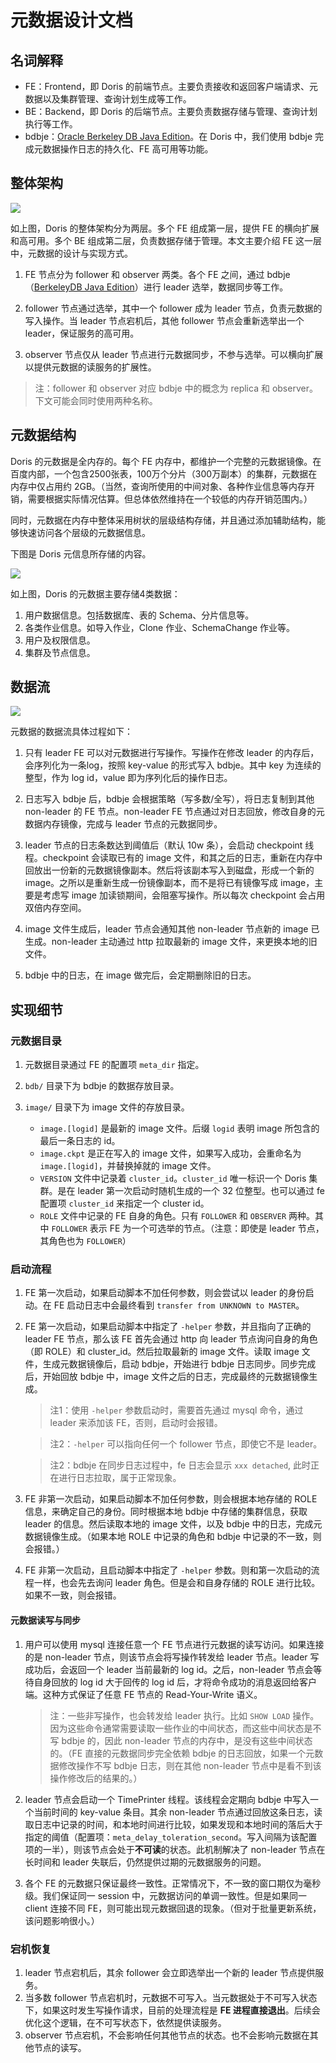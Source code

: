 # 元数据设计文档

## 名词解释

* FE：Frontend，即 Doris 的前端节点。主要负责接收和返回客户端请求、元数据以及集群管理、查询计划生成等工作。
* BE：Backend，即 Doris 的后端节点。主要负责数据存储与管理、查询计划执行等工作。
* bdbje：[Oracle Berkeley DB Java Edition](http://www.oracle.com/technetwork/database/berkeleydb/overview/index-093405.html)。在 Doris 中，我们使用 bdbje 完成元数据操作日志的持久化、FE 高可用等功能。

## 整体架构
![](../../../resources/images/palo_architecture.jpg)

如上图，Doris 的整体架构分为两层。多个 FE 组成第一层，提供 FE 的横向扩展和高可用。多个 BE 组成第二层，负责数据存储于管理。本文主要介绍 FE 这一层中，元数据的设计与实现方式。

1. FE 节点分为 follower 和 observer 两类。各个 FE 之间，通过 bdbje（[BerkeleyDB Java Edition](http://www.oracle.com/technetwork/database/database-technologies/berkeleydb/overview/index-093405.html)）进行 leader 选举，数据同步等工作。

2. follower 节点通过选举，其中一个 follower 成为 leader 节点，负责元数据的写入操作。当 leader 节点宕机后，其他 follower 节点会重新选举出一个 leader，保证服务的高可用。

3. observer 节点仅从 leader 节点进行元数据同步，不参与选举。可以横向扩展以提供元数据的读服务的扩展性。

> 注：follower 和 observer 对应 bdbje 中的概念为 replica 和 observer。下文可能会同时使用两种名称。

## 元数据结构

Doris 的元数据是全内存的。每个 FE 内存中，都维护一个完整的元数据镜像。在百度内部，一个包含2500张表，100万个分片（300万副本）的集群，元数据在内存中仅占用约 2GB。（当然，查询所使用的中间对象、各种作业信息等内存开销，需要根据实际情况估算。但总体依然维持在一个较低的内存开销范围内。）

同时，元数据在内存中整体采用树状的层级结构存储，并且通过添加辅助结构，能够快速访问各个层级的元数据信息。

下图是 Doris 元信息所存储的内容。

![](../../../resources/images/metadata_contents.png)

如上图，Doris 的元数据主要存储4类数据：

1. 用户数据信息。包括数据库、表的 Schema、分片信息等。
2. 各类作业信息。如导入作业，Clone 作业、SchemaChange 作业等。
3. 用户及权限信息。
4. 集群及节点信息。

## 数据流

![](../../../resources/images/metadata_stream.png)

元数据的数据流具体过程如下：

1. 只有 leader FE 可以对元数据进行写操作。写操作在修改 leader 的内存后，会序列化为一条log，按照 key-value 的形式写入 bdbje。其中 key 为连续的整型，作为 log id，value 即为序列化后的操作日志。

2. 日志写入 bdbje 后，bdbje 会根据策略（写多数/全写），将日志复制到其他 non-leader 的 FE 节点。non-leader FE 节点通过对日志回放，修改自身的元数据内存镜像，完成与 leader 节点的元数据同步。

3. leader 节点的日志条数达到阈值后（默认 10w 条），会启动 checkpoint 线程。checkpoint 会读取已有的 image 文件，和其之后的日志，重新在内存中回放出一份新的元数据镜像副本。然后将该副本写入到磁盘，形成一个新的 image。之所以是重新生成一份镜像副本，而不是将已有镜像写成 image，主要是考虑写 image 加读锁期间，会阻塞写操作。所以每次 checkpoint 会占用双倍内存空间。

4. image 文件生成后，leader 节点会通知其他 non-leader 节点新的 image 已生成。non-leader 主动通过 http 拉取最新的 image 文件，来更换本地的旧文件。

5. bdbje 中的日志，在 image 做完后，会定期删除旧的日志。

## 实现细节

### 元数据目录

1. 元数据目录通过 FE 的配置项 `meta_dir` 指定。

2. `bdb/` 目录下为 bdbje 的数据存放目录。

3. `image/` 目录下为 image 文件的存放目录。

	* 	`image.[logid]` 是最新的 image 文件。后缀 `logid` 表明 image 所包含的最后一条日志的 id。
	*  `image.ckpt` 是正在写入的 image 文件，如果写入成功，会重命名为 `image.[logid]`，并替换掉就的 image 文件。
	*  `VERSION` 文件中记录着 `cluster_id`。`cluster_id` 唯一标识一个 Doris 集群。是在 leader 第一次启动时随机生成的一个 32 位整型。也可以通过 fe 配置项 `cluster_id` 来指定一个 cluster id。
	*  `ROLE` 文件中记录的 FE 自身的角色。只有 `FOLLOWER` 和 `OBSERVER` 两种。其中 `FOLLOWER` 表示 FE 为一个可选举的节点。（注意：即使是 leader 节点，其角色也为 `FOLLOWER`）

### 启动流程

1. FE 第一次启动，如果启动脚本不加任何参数，则会尝试以 leader 的身份启动。在 FE 启动日志中会最终看到 `transfer from UNKNOWN to MASTER`。

2. FE 第一次启动，如果启动脚本中指定了 `-helper` 参数，并且指向了正确的 leader FE 节点，那么该 FE 首先会通过 http 向 leader 节点询问自身的角色（即 ROLE）和 cluster_id。然后拉取最新的 image 文件。读取 image 文件，生成元数据镜像后，启动 bdbje，开始进行 bdbje 日志同步。同步完成后，开始回放 bdbje 中，image 文件之后的日志，完成最终的元数据镜像生成。

	> 注1：使用 `-helper` 参数启动时，需要首先通过 mysql 命令，通过 leader 来添加该 FE，否则，启动时会报错。
	
	> 注2：`-helper` 可以指向任何一个 follower 节点，即使它不是 leader。
	
	> 注2：bdbje 在同步日志过程中，fe 日志会显示 `xxx detached`, 此时正在进行日志拉取，属于正常现象。

3. FE 非第一次启动，如果启动脚本不加任何参数，则会根据本地存储的 ROLE 信息，来确定自己的身份。同时根据本地 bdbje 中存储的集群信息，获取 leader 的信息。然后读取本地的 image 文件，以及 bdbje 中的日志，完成元数据镜像生成。（如果本地 ROLE 中记录的角色和 bdbje 中记录的不一致，则会报错。）

4. FE 非第一次启动，且启动脚本中指定了 `-helper` 参数。则和第一次启动的流程一样，也会先去询问 leader 角色。但是会和自身存储的 ROLE 进行比较。如果不一致，则会报错。

#### 元数据读写与同步

1. 用户可以使用 mysql 连接任意一个 FE 节点进行元数据的读写访问。如果连接的是 non-leader 节点，则该节点会将写操作转发给 leader 节点。leader 写成功后，会返回一个 leader 当前最新的 log id。之后，non-leader 节点会等待自身回放的 log id 大于回传的 log id 后，才将命令成功的消息返回给客户端。这种方式保证了任意 FE 节点的 Read-Your-Write 语义。

	> 注：一些非写操作，也会转发给 leader 执行。比如 `SHOW LOAD` 操作。因为这些命令通常需要读取一些作业的中间状态，而这些中间状态是不写 bdbje 的，因此 non-leader 节点的内存中，是没有这些中间状态的。（FE 直接的元数据同步完全依赖 bdbje 的日志回放，如果一个元数据修改操作不写 bdbje 日志，则在其他 non-leader 节点中是看不到该操作修改后的结果的。）

2. leader 节点会启动一个 TimePrinter 线程。该线程会定期向 bdbje 中写入一个当前时间的 key-value 条目。其余 non-leader 节点通过回放这条日志，读取日志中记录的时间，和本地时间进行比较，如果发现和本地时间的落后大于指定的阈值（配置项：`meta_delay_toleration_second`。写入间隔为该配置项的一半），则该节点会处于**不可读**的状态。此机制解决了 non-leader 节点在长时间和 leader 失联后，仍然提供过期的元数据服务的问题。

3. 各个 FE 的元数据只保证最终一致性。正常情况下，不一致的窗口期仅为毫秒级。我们保证同一 session 中，元数据访问的单调一致性。但是如果同一 client 连接不同 FE，则可能出现元数据回退的现象。（但对于批量更新系统，该问题影响很小。）

### 宕机恢复

1. leader 节点宕机后，其余 follower 会立即选举出一个新的 leader 节点提供服务。
2. 当多数 follower 节点宕机时，元数据不可写入。当元数据处于不可写入状态下，如果这时发生写操作请求，目前的处理流程是 **FE 进程直接退出**。后续会优化这个逻辑，在不可写状态下，依然提供读服务。
3. observer 节点宕机，不会影响任何其他节点的状态。也不会影响元数据在其他节点的读写。

